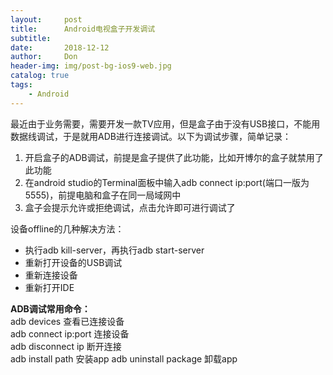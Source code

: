 ```yaml
---
layout:     post
title:      Android电视盒子开发调试
subtitle:   
date:       2018-12-12
author:     Don
header-img: img/post-bg-ios9-web.jpg
catalog: true
tags:
    - Android
---
```

最近由于业务需要，需要开发一款TV应用，但是盒子由于没有USB接口，不能用数据线调试，于是就用ADB进行连接调试。以下为调试步骤，简单记录：   
1. 开启盒子的ADB调试，前提是盒子提供了此功能，比如开博尔的盒子就禁用了此功能  
2. 在android studio的Terminal面板中输入adb connect ip:port(端口一版为5555)，前提电脑和盒子在同一局域网中  
3. 盒子会提示允许或拒绝调试，点击允许即可进行调试了

设备offline的几种解决方法：
- 执行adb kill-server，再执行adb start-server
- 重新打开设备的USB调试
- 重新连接设备
- 重新打开IDE


**ADB调试常用命令：**  
adb devices 查看已连接设备  
adb connect ip:port 连接设备  
adb disconnect ip 断开连接  
adb install path  安装app
adb uninstall package 卸载app
